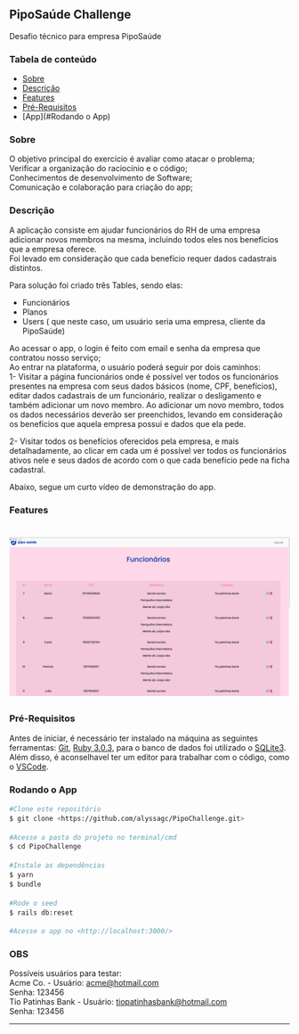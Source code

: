## PipoSaúde Challenge
Desafio técnico para empresa PipoSaúde <br />

### Tabela de conteúdo
* [Sobre](#Sobre)
* [Descrição](#Descrição)
* [Features](#Features)
* [Pré-Requisitos](#Pré-Requisitos)
* [App](#Rodando o App)

### Sobre
O objetivo principal do exercício é avaliar como atacar o problema;<br />
Verificar a organização do raciocínio e o código;<br />
Conhecimentos de desenvolvimento de Software;<br />
Comunicação e colaboração para criação do app;<br />

### Descrição
A aplicação consiste em ajudar funcionários do RH de uma empresa adicionar novos membros na mesma, incluindo todos eles nos benefícios que a empresa oferece.<br />
Foi levado em consideração que cada benefício requer dados cadastrais distintos.<br />

Para solução foi criado três Tables, sendo elas:<br />
- Funcionários<br />
- Planos<br />
- Users ( que neste caso, um usuário seria uma empresa, cliente da PipoSaúde)<br />

Ao acessar o app, o login é feito com email e senha da empresa que contratou nosso serviço;<br />
Ao entrar na plataforma, o usuário poderá seguir por dois caminhos:<br />
1- Visitar a página funcionários onde é possível ver todos os funcionários presentes na empresa com seus dados básicos (nome, CPF, benefícios), editar dados cadastrais de um funcionário, realizar o desligamento e também adicionar um novo membro. Ao adicionar um novo membro, todos os dados necessários deverão ser preenchidos, levando em consideração os benefícios que aquela empresa possui e dados que ela pede.<br />

2- Visitar todos os benefícios oferecidos pela empresa, e mais detalhadamente, ao clicar em cada um é possível ver todos os funcionários ativos nele e seus dados de acordo com o que cada benefício pede na ficha cadastral.<br />

Abaixo, segue um curto vídeo de demonstração do app.<br />

### Features
<h1 align = "center" >
  <img alt="Readme" title= "Readme" src= "PipoApp.gif">
</h1>

### Pré-Requisitos
Antes de iniciar, é necessário ter instalado na máquina as seguintes ferramentas: [Git](https://git-scm.com), [Ruby 3.0.3](https://www.ruby-lang.org/pt/downloads/), para o banco de dados foi utilizado o [SQLite3](https://www.sqlite.org/about.html). Além disso, é aconselhavel ter um editor para trabalhar com o código, como o [VSCode](https://code.visualstudio.com/).

### Rodando o App
```bash
#Clone este repositório
$ git clone <https://github.com/alyssagc/PipoChallenge.git>

#Acesse a pasta do projeto no terminal/cmd
$ cd PipoChallenge

#Instale as dependências
$ yarn
$ bundle

#Rode o seed
$ rails db:reset

#Acesse o app no <http://localhost:3000/>
```
### OBS
Possíveis usuários para testar:<br />
Acme Co. - Usuário: acme@hotmail.com<br />
           Senha: 123456<br />
Tio Patinhas Bank - Usuário: tiopatinhasbank@hotmail.com<br />
           Senha: 123456<br />

---
